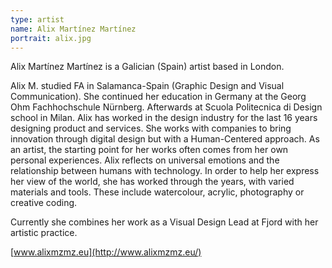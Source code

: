 ```yaml
---
type: artist
name: Alix Martínez Martínez
portrait: alix.jpg
---
```


Alix Martínez Martínez is a Galician (Spain) artist based in London.

Alix M. studied FA in Salamanca-Spain (Graphic Design and Visual Communication). She continued her education in Germany at the Georg Ohm Fachhochschule Nürnberg. Afterwards at Scuola Politecnica di Design school in Milan. Alix has worked in the design industry for the last 16 years designing product and services. She works with companies to bring innovation through digital design but with a Human-Centered approach. As an artist, the starting point for her works often comes from her own personal experiences. Alix reflects on universal emotions and the relationship between humans with technology. In order to help her express her view of the world, she has worked through the years, with varied materials and tools. These include watercolour, acrylic, photography or creative coding.

Currently she combines her work as a Visual Design Lead at Fjord with her artistic practice.

[www.alixmzmz.eu](http://www.alixmzmz.eu/)
